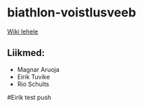 # biathlon-voistlusveeb

[Wiki lehele](https://github.com/MagnarAr/biathlon-voistlusveeb/wiki/Pealeht)
## Liikmed:
  * Magnar Aruoja
  * Eirik Tuvike
  * Rio Schults

#Eirik test push
